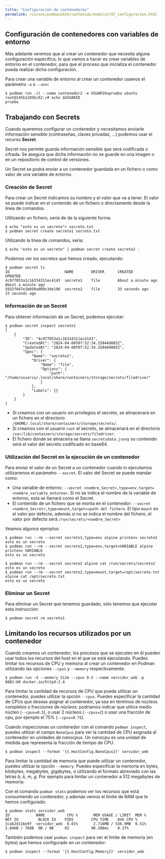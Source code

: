 ```yaml
---
title: "Configuración de contenedores"
permalink: /cursos/podman2024/contenido/modulo2/07_configuracion.html
---
```


## Configuración de contenedores con variables de entorno

Más adelante veremos que al crear un contenedor que necesita alguna configuración específica, lo que vamos a hacer es crear variables de entorno en el contenedor, para que el proceso que inicializa el contenedor pueda realizar dicha configuración.

Para crear una variable de entorno al crear un contenedor usamos el parámetro `-e` o `--env`:

```
$ podman run -it --name contenedor2 -e USUARIO=prueba ubuntu
root@145b1105bc62:/# echo $USUARIO
prueba
```

## Trabajando con Secrets

Cuando queremos configurar un contenedor y necesitamos enviarle información sensible (contraseñas, claves privadas, ...) podemos usar el recurso **Secret**.

Secret nos permite guarda información sensible que será codificada o cifrada. Se asegura que dicha información no se guarde en una imagen o en un repositorio de control de versiones.

Un Secret se podrá enviar a un contenedor guardada en un fichero o como valor de una variable de entorno.

### Creación de Secret

Para crear un Secret indicamos su nombre y el valor que va a tener. El valor se puede indicar en el contenido de un fichero o directamente desde la línea de comandos.

Utilizando un fichero, sería de de la siguiente forma:

```
$ echo "esto es un secreto"> secreto.txt
$ podman secret create secreto1 secreto.txt
```

Utilizando la línea de comandos, sería:

```
$ echo "esto es un secreto" | podman secret create secreto2 -
```

Podemos ver los secretos que hemos creado, ejecutando:

```
$ podman secret ls
ID                         NAME        DRIVER      CREATED             UPDATED
4c977053a1c16334311ec4143  secreto1    file        About a minute ago  About a minute ago
5032f047e1b050a009c3de196  secreto2    file        33 seconds ago      33 seconds ago
```

### Información de un Secret

Para obtener información de un Secret, podemos ejecutar:

```
$ podman secret inspect secreto1
[
    {
        "ID": "4c977053a1c16334311ec4143",
        "CreatedAt": "2024-04-08T07:52:34.158449085Z",
        "UpdatedAt": "2024-04-08T07:52:34.158449085Z",
        "Spec": {
            "Name": "secreto1",
            "Driver": {
                "Name": "file",
                "Options": {
                    "path": "/home/usuario/.local/share/containers/storage/secrets/filedriver"
                }
            },
            "Labels": {}
        }
    }
]
```

* Si creamos con un usuario sin privilegios el secreto, se almacenará en un fichero en el directorio `/$HOME/.local/share/containers/storage/secrets/`.
* Si creamos con el usuario `root` el secreto, se almacenará en el directorio `/var/lib/containers/storage/secrets/filedriver`.
* El fichero donde se almacena se llama `secretsdata.json`y su contenido será el valor del secreto codificado en base64.

### Utilización del Secret en la ejecución de un contenedor

Para enviar el valor de un Secret a un contenedor cuando lo ejecutamos utilizaremos el parámetro `--secret`. El valor del Secret se puede mandar como:

* Una variable de entorno: `--secret <nombre_Secret>,type=env,target=<nombre_variable_entorno>`. Si no se indica el nombre de la variable de entorno, esta se llamará como el Secret.
* El contenido de un fichero que se monta en el contenedor: `--secret <nombre_Secret>,type=mount,target=<path del fichero`. El tipo `mount` es el valor por defecto, además si no se indica el nombre del fichero, el valor por defecto será `/run/secrets/<nombre_Secret>`

Veamos algunos ejemplos:

```
$ podman run --rm --secret secreto1,type=env alpine printenv secreto1
esto es un secreto
$ podman run --rm --secret secreto1,type=env,target=VARIABLE alpine printenv VARIABLE
esto es un secreto

$ podman run --rm --secret secreto2 alpine cat /run/secrets/secreto2
esto es un secreto
$ podman run --rm --secret secreto2,type=mount,target=/opt/secreto.txt alpine cat /opt/secreto.txt
esto es un secreto
```

### Eliminar un Secret

Para eliminar un Secret que tenemos guardado, sólo tenemos que ejecutar esta instrucción:

```
$ podman secret rm secreto1
```

## Limitando los recursos utilizados por un contenedor

Cuando creamos un contenedor, los procesos que se ejecuten en él pueden usar todos los recursos del host en el que se está ejecutando. Puedes limitar los recursos de CPU y memoria al crear un contenedor en Podman utilizando las opciones `--cpus` y `--memory` respectivamente:

```
$ podman run -d --memory 512m --cpus 0.5 --name servidor_web -p 8082:80 docker.io/httpd:2.4
```

Para limitar la cantidad de recursos de CPU que puede utilizar un contenedor, puedes utilizar la opción `--cpus`. Puedes especificar la cantidad de CPUs que deseas asignar al contenedor, ya sea en términos de núcleos completos o fracciones de núcleos: podríamos indicar que utilice medio núcleo (`--cpus=0.5`), o usar 2 núcleos (`--cpus=2`) o usar una fracción de cpu, por ejemplo el 75% (`--cpus=0.75`).

Cuando inspeccionas un contenedor con el comando `podman inspect`, puedes utilizar el campo `NanoCpus` para ver la cantidad de CPU asignada al contenedor en unidades de *nanocpus*. Un *nanocpu* es una unidad de medida que representa la fracción de tiempo de CPU.

```
$ podman inspect --format '{{.HostConfig.NanoCpus}}' servidor_web
```

Para limitar la cantidad de memoria que puede utilizar un contenedor, puedes utilizar la opción `--memory`. Puedes especificar la memoria en bytes, kilobytes, megabytes, gigabytes, o utilizando el formato abreviado con las letras *b, k, m, g*. Por ejemplo para limitar un contenedor a 512 megabytes de memoria:

Con el comando `podman stats` podemos ver los recursos que está consumiendo un contenedor, y además vemos el límite de RAM que le hemos configurado:

```
$ podman stats servidor_web
ID            NAME          CPU %       MEM USAGE / LIMIT  MEM %       NET IO         BLOCK IO    PIDS        CPU TIME    AVG CPU %
3cab2d116e9f  servidor_web  0.01%       2.716MB / 536.9MB  0.51%       2.04kB / 768B  0B / 0B     82          90.108ms    0.17%
```

También podemos usar `podman inspect` para ver el límite de memoria (en bytes) que hemos configurado en un contenedor:

```
$ podman inspect --format '{{.HostConfig.Memory}}' servidor_web
```
